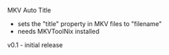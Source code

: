 MKV Auto Title

- sets the "title" property in MKV files to "filename"
- needs MKVToolNix installed

v0.1 - initial release
